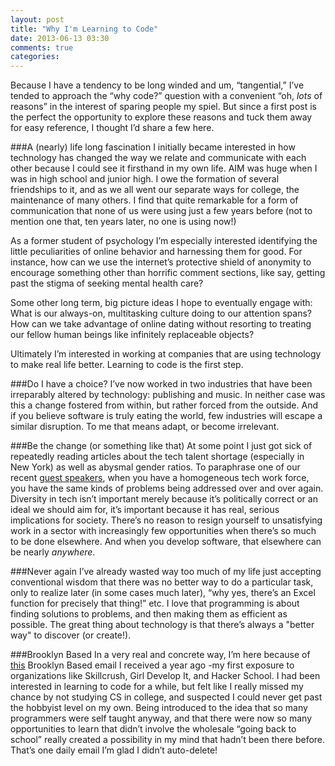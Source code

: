 ```yaml
---
layout: post
title: "Why I'm Learning to Code"
date: 2013-06-13 03:30
comments: true
categories: 
---
```

                                                                     
                                                                     
                                                                     
                                             
Because I have a tendency to be long winded and um, “tangential,” I’ve tended to approach the “why code?” question with a convenient “oh, *lots* of reasons” in the interest of sparing people my spiel. But since a first post is the perfect the opportunity to explore these reasons and tuck them away for easy reference, I thought I’d share a few here. 

###A (nearly) life long fascination
I initially became interested in how technology has changed the way we relate and communicate with each other because I could see it firsthand in my own life. AIM was huge when I was in high school and junior high. I owe the formation of several friendships to it, and as we all went our separate ways for college, the maintenance of many others. I find that quite remarkable for a form of communication that none of us were using just a few years before (not to mention one that, ten years later, no one is using now!)

As a former student of psychology I’m especially interested identifying the little peculiarities of online behavior and harnessing them for good. For instance, how can we use the internet’s protective shield of anonymity to encourage something other than horrific comment sections, like say, getting past the stigma of seeking mental health care? 

Some other long term, big picture ideas I hope to eventually engage with: What is our always-on, multitasking culture doing to our attention spans? How can we take advantage of online dating without resorting to treating our fellow human beings like infinitely replaceable objects?

Ultimately I’m interested in working at companies that are using technology to make real life better. Learning to code is the first step.

###Do I have a choice?
I’ve now worked in two industries that have been irreparably altered by technology: publishing and music. In neither case was this a change fostered from within, but rather forced from the outside. And if you believe software is truly eating the world, few industries will escape a similar disruption. To me that means adapt, or become irrelevant. 

###Be the change (or something like that)
At some point I just got sick of repeatedly reading articles about the tech talent shortage (especially in New York) as well as abysmal gender ratios. To paraphrase one of our recent [guest speakers](https://www.twitter.com/laurenvoswinkel), when you have a homogeneous tech work force, you have the same kinds of problems being addressed over and over again. Diversity in tech isn’t important merely because it’s politically correct or an ideal we should aim for, it’s important because it has real, serious implications for society. There’s no reason to resign yourself to unsatisfying work in a sector with increasingly few opportunities when there’s so much to be done elsewhere. And when you develop software, that elsewhere can be nearly *anywhere*. 

###Never again
I’ve already wasted way too much of my life just accepting conventional wisdom that there was no better way to do a particular task, only to realize later (in some cases much later), “why yes, there’s an Excel function for precisely that thing!” etc. I love that programming is about finding solutions to problems, and then making them as efficient as possible. The great thing about technology is that there’s always a "better way" to discover (or create!).

###Brooklyn Based
In a very real and concrete way, I’m here because of [this](http://brooklynbased.net/email/2012/05/help-wanted-and-found-in-brooklyns-tech-scene/) Brooklyn Based email I received a year ago -my first exposure to organizations like Skillcrush, Girl Develop It, and Hacker School. I had been interested in learning to code for a while, but felt like I really missed my chance by not studying CS in college, and suspected I could never get past the hobbyist level on my own. Being introduced to the idea that so many programmers were self taught anyway, and that there were now so many opportunities to learn that didn’t involve the wholesale “going back to school” really created a possibility in my mind that hadn’t been there before. That’s one daily email I’m glad I didn’t auto-delete!
